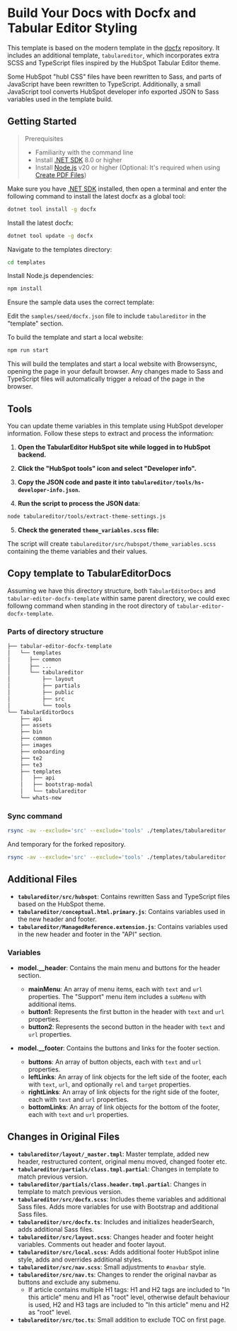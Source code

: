 # Build Your Docs with Docfx and Tabular Editor Styling

This template is based on the modern template in the [docfx](https://github.com/dotnet/docfx) repository. It includes an additional template, `tabulareditor`, which incorporates extra SCSS and TypeScript files inspired by the HubSpot Tabular Editor theme.

Some HubSpot "hubl CSS" files have been rewritten to Sass, and parts of JavaScript have been rewritten to TypeScript. Additionally, a small JavaScript tool converts HubSpot developer info exported JSON to Sass variables used in the template build.

## Getting Started

> Prerequisites
> - Familiarity with the command line
> - Install [.NET SDK](https://dotnet.microsoft.com/en-us/download) 8.0 or higher
> - Install [Node.js](https://nodejs.org/) v20 or higher (Optional: It's required when using [Create PDF Files](https://filzrev.github.io/docfx/docs/pdf.html))

Make sure you have [.NET SDK](https://dotnet.microsoft.com/en-us/download) installed, then open a terminal and enter the following command to install the latest docfx as a global tool:

```bash
dotnet tool install -g docfx
```

Install the latest docfx:

```bash
dotnet tool update -g docfx
```

Navigate to the templates directory:

```bash
cd templates
```

Install Node.js dependencies:

```bash
npm install
```

Ensure the sample data uses the correct template:

Edit the `samples/seed/docfx.json` file to include `tabulareditor` in the "template" section.

To build the template and start a local website:

```bash
npm run start
```

This will build the templates and start a local website with Browsersync, opening the page in your default browser. Any changes made to Sass and TypeScript files will automatically trigger a reload of the page in the browser.


## Tools

You can update theme variables in this template using HubSpot developer information. Follow these steps to extract and process the information:

1. **Open the TabularEditor HubSpot site while logged in to HubSpot backend.**

2. **Click the "HubSpot tools" icon and select "Developer info".**

3. **Copy the JSON code and paste it into `tabulareditor/tools/hs-developer-info.json`.**

4. **Run the script to process the JSON data:**

  ```bash
  node tabulareditor/tools/extract-theme-settings.js
  ```

5. **Check the generated `theme_variables.scss` file:**

  The script will create `tabulareditor/src/hubspot/theme_variables.scss` containing the theme variables and their values.

## Copy template to TabularEditorDocs

Assuming we have this directory structure, both `TabularEditorDocs` and `tabular-editor-docfx-template` within same parent directory,
we could exec followng command when standing in the root directory of `tabular-editor-docfx-template`.

### Parts of directory structure
```bash
├── tabular-editor-docfx-template
│   └── templates
│      ├── common
│      ├── ...
│      └── tabulareditor
│          ├── layout
│          ├── partials
│          ├── public
│          ├── src
│          └── tools
└── TabularEditorDocs
    ├── api
    ├── assets
    ├── bin
    ├── common
    ├── images
    ├── onboarding
    ├── te2
    ├── te3
    ├── templates
    │   ├── api
    │   ├── bootstrap-modal
    │   └── tabulareditor
    └── whats-new
```

### Sync command

```bash
rsync -av --exclude='src' --exclude='tools' ./templates/tabulareditor ../TabularEditorDocs/templates/
```

And temporary for the forked repository.

```bash
rsync -av --exclude='src' --exclude='tools' ./templates/tabulareditor ../TabularEditorDocsFork/templates/
```

## Additional Files

- **`tabulareditor/src/hubspot`**: Contains rewritten Sass and TypeScript files based on the HubSpot theme.
- **`tabulareditor/conceptual.html.primary.js`**: Contains variables used in the new header and footer.
- **`tabulareditor/ManagedReference.extension.js`**: Contains variables used in the new header and footer in the "API" section.

### Variables

- **model.__header**: Contains the main menu and buttons for the header section.
  - **mainMenu**: An array of menu items, each with `text` and `url` properties. The "Support" menu item includes a `subMenu` with additional items.
  - **button1**: Represents the first button in the header with `text` and `url` properties.
  - **button2**: Represents the second button in the header with `text` and `url` properties.

- **model.__footer**: Contains the buttons and links for the footer section.
  - **buttons**: An array of button objects, each with `text` and `url` properties.
  - **leftLinks**: An array of link objects for the left side of the footer, each with `text`, `url`, and optionally `rel` and `target` properties.
  - **rightLinks**: An array of link objects for the right side of the footer, each with `text` and `url` properties.
  - **bottomLinks**: An array of link objects for the bottom of the footer, each with `text` and `url` properties.

## Changes in Original Files

- **`tabulareditor/layout/_master.tmpl`**: Master template, added new header, restructured content, original menu moved, changed footer etc.
- **`tabulareditor/partials/class.tmpl.partial`**: Changes in template to match previous version.
- **`tabulareditor/partials/class.header.tmpl.partial`**: Changes in template to match previous version.
- **`tabulareditor/src/docfx.scss`**: Includes theme variables and additional Sass files. Adds more variables for use with Bootstrap and additional Sass files.
- **`tabulareditor/src/docfx.ts`**: Includes and initializes headerSearch, adds additional Sass files.
- **`tabulareditor/src/layout.scss`**: Changes header and footer height variables. Comments out header and footer layout.
- **`tabulareditor/src/local.scss`**: Adds additional footer HubSpot inline style, adds and overrides additional styles.
- **`tabulareditor/src/nav.scss`**: Small adjustments to `#navbar` style.
- **`tabulareditor/src/nav.ts`**: Changes to render the original navbar as buttons and exclude any submenu.
  - If article contains multiple H1 tags: H1 and H2 tags are included to "In this article" menu and H1 as "root" level,
    otherwise default behaviour is used, H2 and H3 tags are included to "In this article" menu and H2 as "root" level.
- **`tabulareditor/src/toc.ts`**: Small addition to exclude TOC on first page.
